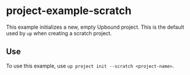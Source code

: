 # project-example-scratch

This example initializes a new, empty Upbound project. This is the default
used by `up` when creating a scratch project.

## Use

To use this example, use `up project init --scratch <project-name>`.
